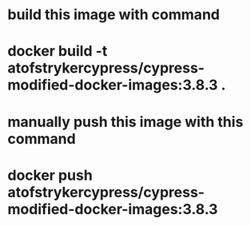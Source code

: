 # build this image with command
#   docker build -t atofstrykercypress/cypress-modified-docker-images:3.8.3 .
#
# manually push this image with this command
#    docker push atofstrykercypress/cypress-modified-docker-images:3.8.3
#